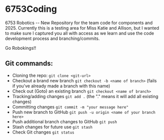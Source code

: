 # 6753Coding
6753 Robotics --  New Repository for the team code for components and 2025.  Currently this is a testing area for Miss Katie and Allison, but I wanted to make sure I captured you all with access as we learn and use the code development process and branching/commits.

Go Robokings!!



## Git commands: 
- Cloning the repo: `git clone <git-url>`
- Checkout a brand new branch `git checkout -b <name of branch>` (fails if you've already made a branch with this name)
- Check out (Goto) an existing branch `git checkout <name of branch>`
- Tracking/adding changes `git add .` (the "." means it will add all existing changes)
- Committing changes `git commit -m "your message here"`
- Push new branch to GitHub `git push -u origin <name of your branch here>`
- Push additional branch changes to GitHub `git push`
- Stash changes for future use `git stash`
- Check Git changes `git status`
